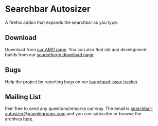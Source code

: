 # Searchbar Autosizer

A firefox addon that expands the searchbar as you type.

## Download

Download from [our AMO page](https://addons.mozilla.org/firefox/addon/searchbar-autosizer/).  You can also find old and development builds from our [sourceforge download page](https://sourceforge.net/projects/autosizer/files/).

## Bugs

Help the project by reporting bugs on our [launchpad issue tracker](https://bugs.launchpad.net/autosizer).

## Mailing List

Feel free to send any questions/remarks our way.  The email is searchbar-autosizer@googlegroups.com and you can subscribe or browse the archives [here](https://groups.google.com/d/forum/searchbar-autosizer).

<!--- vi:tw=80
-->
